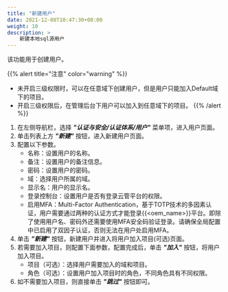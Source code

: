 ```yaml
---
title: "新建用户"
date: 2021-12-08T10:47:30+08:00
weight: 10
description: >
    新建本地sql源用户
---
```


该功能用于创建用户。

{{% alert title="注意" color="warning" %}}
- 未开启三级权限时，可以在任意域下创建用户，但是用户只能加入Default域下的项目。
- 开启三级权限后，在管理后台下用户可以加入到任意域下的项目。
{{% /alert %}}

1. 在左侧导航栏，选择 **_"认证与安全/认证体系/用户"_** 菜单项，进入用户页面。
2. 单击列表上方 **_"新建"_** 按钮，进入新建用户页面。
2. 配置以下参数。
   - 名称：设置用户的名称。
   - 备注：设置用户的备注信息。
   - 密码：设置用户的密码。
   - 域：选择用户所属的域。
   - 显示名：用户的显示名。
   - 登录控制台：设置用户是否有登录云管平台的权限。
   - 启用MFA：Multi-Factor Authentication，基于TOTP技术的多因素认证，用户需要通过两种的认证方式才能登录{{<oem_name>}}平台。即除了使用用户名、密码外还需要使用MFA安全码验证登录。请确保全局配置中已启用了双因子认证，否则无法在用户处启用MFA。
3. 单击 **_"新建"_** 按钮，新建用户并进入将用户加入项目(可选)页面。
4. 若需要加入项目，则配置下面参数，配置完成后，单击 **_"加入"_** 按钮，将用户加入项目。
   - 项目（可选）：选择用户需要加入的域和项目。
   - 角色（可选）：设置用户加入项目时的角色，不同角色具有不同权限。
5. 如不需要加入项目，则直接单击 **_"跳过"_** 按钮即可。